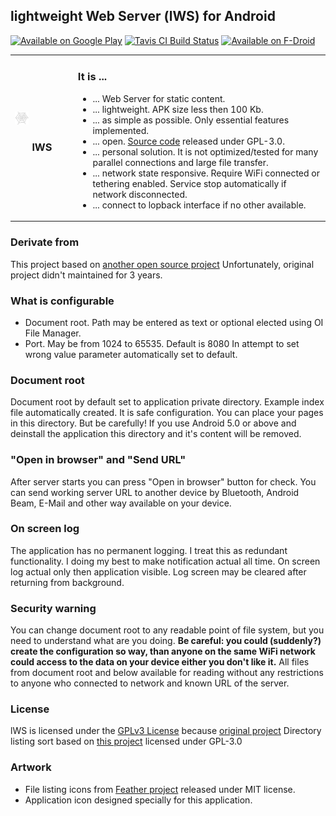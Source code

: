 ## lightweight Web Server (lWS) for Android

<a href="https://play.google.com/store/apps/details?id=net.basov.lws.r"><img src="https://play.google.com/intl/en_us/badges/images/generic/en_badge_web_generic.png" height="80" alt="Available on Google Play" /></a>
<a href="https://travis-ci.org/mvbasov/lWS"><img src="https://travis-ci.org/mvbasov/lWS.svg?branch=master" alt="Tavis CI Build Status" /></a>
<a href="https://f-droid.org/en/packages/net.basov.lws.fdroid/"><img src="https://f-droid.org/badge/get-it-on.png" height="80" alt="Available on F-Droid" /></a>

<table>
  <tr>
    <td width="20%"><img style="max-width:25%;height:auto" src="ic_launcher-web.png" alt="lWS" /><h3 align="center">lWS</h3></td>
    <td width="80%">
      <h3>It is ...</h3>
      <ul>
  <li>... Web Server for static content.</li>
  <li>... lightweight. APK size less then 100 Kb.</li>
  <li>... as simple as possible. Only essential features implemented.</li>
  <li>... open. <a href="https://github.com/mvbasov/lWS">Source code</a> released under GPL-3.0.</li>
  <li>... personal solution. It is not optimized/tested for many parallel connections and large file transfer.</li>
  <li>... network state responsive. Require WiFi connected or tethering enabled. Service stop automatically if network disconnected.</li>
  <li>... connect to lopback interface if no other available.</li>
  </ul>
    </td>
  </tr>
</table>

### Derivate from
This project based on [another open source project](https://github.com/bodeme/androidwebserver)
Unfortunately, original project didn't maintained for 3 years.

### What is configurable
* Document root. Path may be entered as text or optional elected using OI File Manager.
* Port. May be from 1024 to 65535. Default is 8080
In attempt to set wrong value parameter automatically set to default.

### Document root
Document root by default set to application private directory. Example index file automatically created. It is safe configuration. You can place your pages in this directory. But be carefully! If you use Android 5.0 or above and deinstall the application this directory and it's content will be removed.

### "Open in browser" and "Send URL"
After server starts you can press "Open in browser" button for check.
You can send working server URL to another device by Bluetooth, Android Beam, E-Mail and other way available on your device.

### On screen log
The application has no permanent logging. I treat this as redundant functionality. I doing my best to make notification actual all time. On screen log actual only then application visible. Log screen may be cleared after returning from background.

### Security warning
You can change document root to any readable point of file system, but you need to understand what are you doing.
<b>Be careful: you could (suddenly?) create the configuration so way, than anyone on the same WiFi network could access to the data on your device either you don't like it.</b>
All files from document root and below available for reading without any restrictions to anyone who connected to network and known URL of the server.

### License
lWS is licensed under the [GPLv3 License](LICENSE) because [original project](https://github.com/bodeme/androidwebserver)
Directory listing sort based on [this project](https://github.com/wmentzel/table-sort) licensed under GPL-3.0

### Artwork
* File listing icons from [Feather project](https://feathericons.com/) released under MIT license.
* Application icon designed specially for this application.

